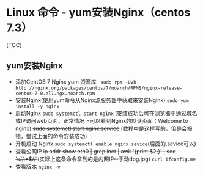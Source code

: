 # Linux 命令 - yum安装Nginx（centos 7.3）

[TOC]
## yum安装Nginx

 - 添加CentOS 7 Nginx yum 资源库
    ` sudo rpm -Uvh http://nginx.org/packages/centos/7/noarch/RPMS/nginx-release-centos-7-0.el7.ngx.noarch.rpm`
 - 安装Nginx(使用yum命令从Nginx源服务器中获取来安装Nginx)
    `sudo yum install -y nginx`
 - 启动Nginx
    `sudo systemctl start nginx` (安装成功后可在浏览器中通过域名或IP访问web页面，正常情况下可以看到Nginx的默认页面：Welcome to nginx)
    ~~sudo systemctl start nginx.service~~ (教程中是这样写的，但是会报错，尝试上面的命令安装成功)
 - 开机启动 Nginx
    `sudo systemctl enable nginx.sevice`(后面的.sevice可以)
 - 查看公网IP
    ~~ip addr show eth0 | grep inet | awk '{print $2;}' | sed 's/\/.*$//'~~(实际上这条命令拿到的是内网IP--手动dog.jpg)
    `curl ifconfig.me`
 - 查看版本
    `nginx -v`
